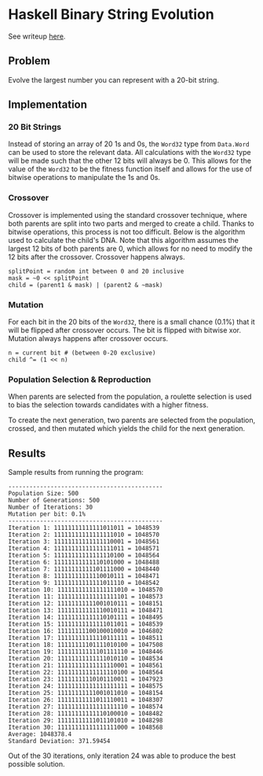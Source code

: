 # Haskell Binary String Evolution

See writeup [here](https://medium.com/knoxcs/binary-string-evolution-in-haskell-574afbbcdc59).

## Problem

Evolve the largest number you can represent with a 20-bit string.

## Implementation

### 20 Bit Strings

Instead of storing an array of 20 1s and 0s, the `Word32` type from `Data.Word` 
can be used to store the relevant data. All calculations with the `Word32` type
will be made such that the other 12 bits will always be 0. This allows for the
value of the `Word32` to be the fitness function itself and allows for the use
of bitwise operations to manipulate the 1s and 0s. 

### Crossover

Crossover is implemented using the standard crossover technique, where both
parents are split into two parts and merged to create a child. Thanks to
bitwise operations, this process is not too difficult. Below is the algorithm
used to calculate the child's DNA. Note that this algorithm assumes the largest
12 bits of both parents are 0, which allows for no need to modify the 12 bits
after the crossover. Crossover happens always.

```
splitPoint = random int between 0 and 20 inclusive
mask = ~0 << splitPoint
child = (parent1 & mask) | (parent2 & ~mask)
```

### Mutation

For each bit in the 20 bits of the `Word32`, there is a small chance (0.1%)
that it will be flipped after crossover occurs. The bit is flipped with bitwise
xor. Mutation always happens after crossover occurs.

```
n = current bit # (between 0-20 exclusive)
child ^= (1 << n)
```

### Population Selection & Reproduction

When parents are selected from the population, a roulette selection is used to
bias the selection towards candidates with a higher fitness.

To create the next generation, two parents are selected from the population,
crossed, and then mutated which yields the child for the next generation.

## Results

Sample results from running the program:

```
--------------------------------------------
Population Size: 500
Number of Generations: 500
Number of Iterations: 30
Mutation per bit: 0.1%
--------------------------------------------
Iteration 1: 11111111111111011011 = 1048539
Iteration 2: 11111111111111111010 = 1048570
Iteration 3: 11111111111111110001 = 1048561
Iteration 4: 11111111111111111011 = 1048571
Iteration 5: 11111111111111110100 = 1048564
Iteration 6: 11111111111110101000 = 1048488
Iteration 7: 11111111111101111000 = 1048440
Iteration 8: 11111111111110010111 = 1048471
Iteration 9: 11111111111111011110 = 1048542
Iteration 10: 11111111111111111010 = 1048570
Iteration 11: 11111111111111111101 = 1048573
Iteration 12: 11111111111001010111 = 1048151
Iteration 13: 11111111111110010111 = 1048471
Iteration 14: 11111111111110101111 = 1048495
Iteration 15: 11111111111111011011 = 1048539
Iteration 16: 11111111100100010010 = 1046802
Iteration 17: 11111111111110111111 = 1048511
Iteration 18: 11111111101111010100 = 1047508
Iteration 19: 11111111111101111110 = 1048446
Iteration 20: 11111111111111010110 = 1048534
Iteration 21: 11111111111111110001 = 1048561
Iteration 22: 11111111111111110100 = 1048564
Iteration 23: 11111111110101110011 = 1047923
Iteration 24: 11111111111111111111 = 1048575
Iteration 25: 11111111111001011010 = 1048154
Iteration 26: 11111111111011110011 = 1048307
Iteration 27: 11111111111111111110 = 1048574
Iteration 28: 11111111111110100010 = 1048482
Iteration 29: 11111111111011101010 = 1048298
Iteration 30: 11111111111111111000 = 1048568
Average: 1048378.4
Standard Deviation: 371.59454
```

Out of the 30 iterations, only iteration 24 was able to produce the best
possible solution.
